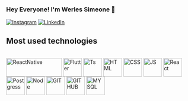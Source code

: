 ### Hey Everyone! I'm Werles Simeone 👋

[![Instagram](https://img.shields.io/badge/Instagram-E4405F?style=for-the-badge&logo=instagram&logoColor=white)](https://www.instagram.com/simeone08)
[![LinkedIn](https://img.shields.io/badge/LinkedIn-0077B5?style=for-the-badge&logo=linkedin&logoColor=white)](https://www.linkedin.com/in/simeone08)

## Most used technologies

<div style="display: inline_block"></br>

  <img align="center" height="50" width="150" alt="ReactNative" src="https://img.shields.io/badge/React_Native-20232A?style=for-the-badge&logo=react&logoColor=61DAFB"/>
  <img align="center" height="50" width="50" alt="Flutter" src="https://cdn.jsdelivr.net/gh/devicons/devicon/icons/flutter/flutter-original.svg"/> 
  <img align="center" height="50" width="50" alt="Ts" src="https://cdn.jsdelivr.net/gh/devicons/devicon/icons/typescript/typescript-original.svg" />
  <img align="center" height="50" width="50" alt="HTML" src="https://cdn.jsdelivr.net/gh/devicons/devicon/icons/html5/html5-original-wordmark.svg" />
  <img align="center" height="50" width="50" alt="CSS" src="https://cdn.jsdelivr.net/gh/devicons/devicon/icons/css3/css3-original-wordmark.svg" />
  <img align="center" height="50" width="50" alt="JS" src="https://cdn.jsdelivr.net/gh/devicons/devicon/icons/javascript/javascript-original.svg" />
  <img align="center" height="50" width="50" alt="React" src="https://cdn.jsdelivr.net/gh/devicons/devicon/icons/react/react-original-wordmark.svg" />
  <img align="center" height="50" width="50" alt="Postgress" src="https://cdn.jsdelivr.net/gh/devicons/devicon/icons/postgresql/postgresql-original-wordmark.svg" />
  <img align="center" height="50" width="50" alt="Node" src="https://cdn.jsdelivr.net/gh/devicons/devicon/icons/nodejs/nodejs-original.svg" />
  <img align="center" height="50" width="50" alt="GIT" src="https://cdn.jsdelivr.net/gh/devicons/devicon/icons/git/git-original-wordmark.svg" />
  <img align="center" height="50" width="50" alt="GITHUB" src="https://cdn.jsdelivr.net/gh/devicons/devicon/icons/github/github-original-wordmark.svg" />
  <img align="center" height="50" width="50" alt="MYSQL" src="https://cdn.jsdelivr.net/gh/devicons/devicon/icons/mysql/mysql-original-wordmark.svg" />
</div>
